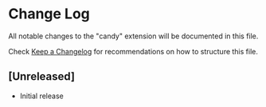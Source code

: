 # Change Log

All notable changes to the "candy" extension will be documented in this file.

Check [Keep a Changelog](http://keepachangelog.com/) for recommendations on how to structure this file.

## [Unreleased]

- Initial release
